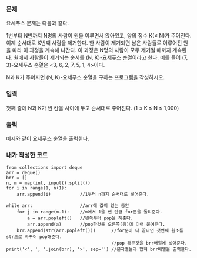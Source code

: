 ### 문제
요세푸스 문제는 다음과 같다.

1번부터 N번까지 N명의 사람이 원을 이루면서 앉아있고, 양의 정수 K(≤ N)가 주어진다. 이제 순서대로 K번째 사람을 제거한다. 한 사람이 제거되면 남은 사람들로 이루어진 원을 따라 이 과정을 계속해 나간다. 이 과정은 N명의 사람이 모두 제거될 때까지 계속된다. 원에서 사람들이 제거되는 순서를 (N, K)-요세푸스 순열이라고 한다. 예를 들어 (7, 3)-요세푸스 순열은 <3, 6, 2, 7, 5, 1, 4>이다.

N과 K가 주어지면 (N, K)-요세푸스 순열을 구하는 프로그램을 작성하시오.

### 입력
첫째 줄에 N과 K가 빈 칸을 사이에 두고 순서대로 주어진다. (1 ≤ K ≤ N ≤ 1,000)

### 출력
예제와 같이 요세푸스 순열을 출력한다.

### 내가 작성한 코드

```
from collections import deque
arr = deque()
brr = []
n, m = map(int, input().split())
for i in range(1, n+1):
    arr.append(i)           //1부터 n까지 순서대로 넣어준다.
    
while arr:                  //arr에 값이 있는 동안
    for j in range(m-1):    //m에서 1을 뺀 만큼 for문을 돌려준다.
        a = arr.popleft()   //왼쪽부터 pop을 해준다.
        arr.append(a)       //pop한것을 오른쪽(뒤)에 이어 붙여준다.
    brr.append(str(arr.popleft()))      //for문이 다 끝나면 첫번째 원소를 str으로 바꾸어 pop해준다.
                                        //pop 해준것을 brr배열에 넣어준다.
print('<', ', '.join(brr), '>', sep='') //문자열들과 합쳐 brr배열을 출력한다.
